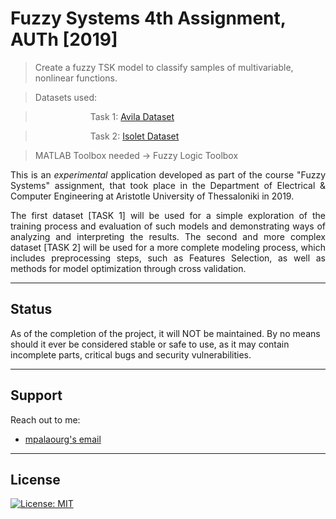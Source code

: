 # Fuzzy Systems 4th Assignment, AUTh [2019]
> Create a fuzzy TSK model to classify samples of multivariable, nonlinear functions.

> Datasets used:

> &emsp;&emsp;&emsp;&emsp;&emsp;&emsp; Task 1: [Avila Dataset](https://archive.ics.uci.edu/ml/datasets/Avila) 

> &emsp;&emsp;&emsp;&emsp;&emsp;&emsp; Task 2: [Isolet Dataset](https://archive.ics.uci.edu/ml/datasets/isolet)

> MATLAB Toolbox needed -> Fuzzy Logic Toolbox

<p align="justify">
This is an <i>experimental</i> application developed as part of the course "Fuzzy Systems" assignment, that took place in the Department of Electrical & Computer Engineering at Aristotle University of Thessaloniki in 2019.
</p>

<p align="justify">
The first dataset [TASK 1] will be used for a simple exploration of the training process and evaluation of such models and demonstrating ways of analyzing and interpreting the results. The second and more complex dataset [TASK 2] will be used for a more complete modeling process, which includes preprocessing steps, such as Features Selection, as well as methods for model optimization through cross validation.
</p>

---

## Status

As of the completion of the project, it will NOT be maintained. By no means should it ever be considered stable or safe to use, as it may contain incomplete parts, critical bugs and security vulnerabilities.

---

## Support

Reach out to me:

- [mpalaourg's email](mailto:gbalaouras@gmail.com "gbalaouras@gmail.com")

---

## License

[![License: MIT](https://img.shields.io/badge/License-MIT-yellow.svg)](https://github.com/mpalaourg/FuzzySystems_Classification/blob/master/LICENSE)
